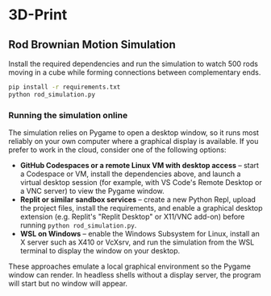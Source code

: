 # 3D-Print

## Rod Brownian Motion Simulation

Install the required dependencies and run the simulation to watch 500 rods moving in a cube while forming connections between complementary ends.

```bash
pip install -r requirements.txt
python rod_simulation.py
```

### Running the simulation online

The simulation relies on Pygame to open a desktop window, so it runs most reliably on your own computer where a graphical display is available. If you prefer to work in the cloud, consider one of the following options:

* **GitHub Codespaces or a remote Linux VM with desktop access** – start a Codespace or VM, install the dependencies above, and launch a virtual desktop session (for example, with VS Code's Remote Desktop or a VNC server) to view the Pygame window.
* **Replit or similar sandbox services** – create a new Python Repl, upload the project files, install the requirements, and enable a graphical desktop extension (e.g. Replit's "Replit Desktop" or X11/VNC add-on) before running `python rod_simulation.py`.
* **WSL on Windows** – enable the Windows Subsystem for Linux, install an X server such as X410 or VcXsrv, and run the simulation from the WSL terminal to display the window on your desktop.

These approaches emulate a local graphical environment so the Pygame window can render. In headless shells without a display server, the program will start but no window will appear.
